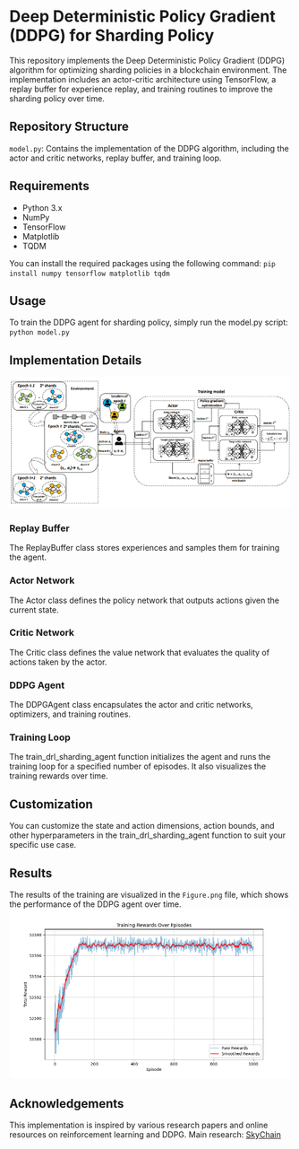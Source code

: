 # Deep Deterministic Policy Gradient (DDPG) for Sharding Policy
This repository implements the Deep Deterministic Policy Gradient (DDPG) algorithm for optimizing sharding policies in a blockchain environment. The implementation includes an actor-critic architecture using TensorFlow, a replay buffer for experience replay, and training routines to improve the sharding policy over time.

## Repository Structure
`model.py`: Contains the implementation of the DDPG algorithm, including the actor and critic networks, replay buffer, and training loop.

## Requirements
- Python 3.x
- NumPy
- TensorFlow
- Matplotlib
- TQDM

You can install the required packages using the following command:
`pip install numpy tensorflow matplotlib tqdm`

## Usage
To train the DDPG agent for sharding policy, simply run the model.py script:
`python model.py`

## Implementation Details
![SkyChain DRL-based dynamic sharding framework](SkyChain.png)
### Replay Buffer
The ReplayBuffer class stores experiences and samples them for training the agent.

### Actor Network
The Actor class defines the policy network that outputs actions given the current state.

### Critic Network
The Critic class defines the value network that evaluates the quality of actions taken by the actor.

### DDPG Agent
The DDPGAgent class encapsulates the actor and critic networks, optimizers, and training routines.

### Training Loop
The train_drl_sharding_agent function initializes the agent and runs the training loop for a specified number of episodes. It also visualizes the training rewards over time.

## Customization
You can customize the state and action dimensions, action bounds, and other hyperparameters in the train_drl_sharding_agent function to suit your specific use case.

## Results
The results of the training are visualized in the `Figure.png` file, which shows the performance of the DDPG agent over time.
![Result Chart](Figure.png)

## Acknowledgements
This implementation is inspired by various research papers and online resources on reinforcement learning and DDPG.
Main research: [SkyChain](https://www.researchgate.net/publication/343538592_SkyChain_A_Deep_Reinforcement_Learning-Empowered_Dynamic_Blockchain_Sharding_System)

